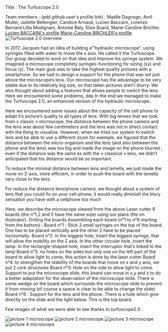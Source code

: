 Title : The Turfuscope 2.0

Team members : (add github user's profile link) : Maëlle Dagnogo, Avril Muller, Juliette Bellengier, Candice Arnaud, Lucien Baccaini, Lorenzo Bernard Litta Modignani, Antoine Baly, Elise Buard, Marie-Caroline Brichler.
[Lucien BACCAINI's profile](https://github.com/Shavesteo)
[Marie-Caroline BRICHLER's profile](https://github.com/Tisdie)
![Turfuscope 2.0 overview](http://image.noelshack.com/fichiers/2018/42/2/1539672949-microscope-pic.png)

In 2017, Jacques had an idea of building a”‘hydraulic microscope”, using syringes filled with water to move the x axis. He called it the Turfuscope.
Our group decided to work on that idea and improve his syringe system. We imagined a microscope completely syringes-functioning for sizing (xy) and focus (z). The main goal was to take the highest quality pictures with a smartphone. So we had to design a support for the phone that was set just above the microscope’s lens. 
Our microscope has the advantage to be very stable due to its relatively big size, so that taken pictures aren’t blurry.
We also thought about adding a features that allows people to switch the lens. Here we encountered some problems, dep
In the end we managed to make the Turfuscope 2.0, an enhanced version of the hydraulic microscope.

Here we encountered some issues about the capacity of the cell phone to adapt it’s picture’s quality to all types of lens. With big lenses that we took from « classic » microscope, the distance between the phone camera and the lens was about few centimeters and the lens was not in direct contact with the thing to visualize. However, when we tried our system to switch lens and be able to use a different zoom for exemple, we figured that the distance between the micro-organism and the lens (and also between the phone and the lens) was too big and made the image on the phone blurred ; even if the distance was the same as with the « classical » lens, we didn’t anticipated that his distance would be so important.

To reduce the minimal distance between lens and lamella, we just made the move on Z-axis, more efficient, in order to push the board with the lamella very close to the lens.

For reduce the distance lens/phone camera, we thought about a system of lens that you could fix on your cell-phone, it would really diminish the blury sensation you have with a cellphone too much


Here, we describe the microscope viewed from the above 
Laser cutter 6 boards (the n°1,2 and 5 have the same size) using our plans (file on illustrator).
Drilling the boards
Assembling each board (n°1 to n°6 starting from the bottom) : 
Board n°1 : Stick 3 small syringes on the top of the board. One has to be placed vertically and the other 2 have to be placed horizontally.
Board n°2: In the biggest hole, insert the biggest syringe, that will allow the mobility on the Z axis. In the other circular hole, insert the lamp. In the rectangle-shaped hole, insert the interruptor that’s linked to the lamp 
Board n°3: no holes on the sides but only one on the left part of the board to allow light to come, this action is done by the laser cutter 
Board n°4: to strengthen the stability of the boards that move on x and y axis, we put 2 cork structures
Board n°5: Hole on the side to allow light to come. Support to put the microscope slide, this board can move in x,y and z to do a better adaptation for the observation of the microscope slide. There is some wedge on the board which surrounds the microscope slide to prevent it from moving (of course a space is clear to be able to change the slide)
Board n°6 : Support for the lens and the phone. There is a hole which give directly on the slide and the light below. This is the top board.



Few images of what we were able to see thanks to turfuscope2.0 : 

![picture 1 microscope](http://image.noelshack.com/fichiers/2018/42/2/1539673860-micro1.jpg)
![picture 2 microscope](http://image.noelshack.com/fichiers/2018/42/2/1539673860-micro2.jpg)
![picture 3 microscope](http://image.noelshack.com/fichiers/2018/42/2/1539673860-micro3.jpg)
![picture 4 microscope](http://image.noelshack.com/fichiers/2018/42/2/1539673883-micro4.jpg)

